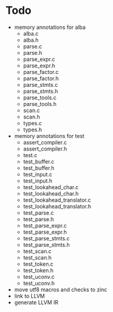 # Todo
* memory annotations for alba
  * alba.c
  * alba.h
  * parse.c
  * parse.h
  * parse_expr.c
  * parse_expr.h
  * parse_factor.c
  * parse_factor.h
  * parse_stmts.c
  * parse_stmts.h
  * parse_tools.c
  * parse_tools.h
  * scan.c
  * scan.h
  * types.c
  * types.h
* memory annotations for test
  * assert_compiler.c
  * assert_compiler.h
  * test.c
  * test_buffer.c
  * test_buffer.h
  * test_input.c
  * test_input.h
  * test_lookahead_char.c
  * test_lookahead_char.h
  * test_lookahead_translator.c
  * test_lookahead_translator.h
  * test_parse.c
  * test_parse.h
  * test_parse_expr.c
  * test_parse_expr.h
  * test_parse_stmts.c
  * test_parse_stmts.h
  * test_scan.c
  * test_scan.h
  * test_token.c
  * test_token.h
  * test_uconv.c
  * test_uconv.h
* move utf8 macros and checks to zinc
* link to LLVM
* generate LLVM IR